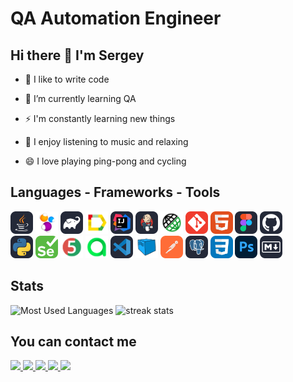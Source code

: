 <h1 align="left"> QA Automation Engineer </h1>

<h2 align="left"> Hi there 👋 I'm Sergey </h2>
<div align="left">

- 🔭 I like to write code

- 🌱 I’m currently learning QA

- ⚡ I'm constantly learning new things

- 🎵 I enjoy listening to music and relaxing

- 😄 I love playing ping-pong and cycling

</div>

<h2 align="left"> Languages - Frameworks - Tools </h2>
<div align="left">
    <img alt='Java' height='36' src='src/Java-Dark.svg'>
    <img alt='Selenide' height='36' src='src/Selenide.png'>
    <img alt='Gradle' height='36' src='src/Gradle-Dark.svg'>
    <img alt='Allure_Report' height='36' src='src/Allure_Report.png'>
    <img alt='Idea' height='36' src='src/Idea-Dark.svg'>
    <img alt='Jenkins' height='36' src='src/Jenkins-Dark.svg'>
    <img alt='Rest-Assured' height='36' src='src/Rest-Assured.png'>
    <img alt='Git' height='36' src='src/Git.svg'>
    <img alt='HTML' height='36' src='src/HTML.svg'>
    <img alt='Figma' height='36' src='src/Figma-Dark.svg'>
    <img alt='Github' height='36' src='src/Github-Dark.svg'/> <br>
    <img alt='Python' height='36' src='src/Python-Dark.svg'>
    <img alt='Selenium' height='36' src='src/Selenium.svg'>
    <img alt='JUnit5' height='36' src='src/JUnit5.png'>
    <img alt='AllureTestOps' height='36' src='src/AllureTestOps.png'>
    <img alt='VSCode' height='36' src='src/VSCode-Dark.svg'>
    <img alt='Selenoid' height='36' src='src/Selenoid.png'>
    <img alt='Postman' height='36' src='src/Postman.svg'>
    <img alt='PostgreSQL' height='36' src='src/PostgreSQL-Dark.svg'>
    <img alt='CSS' height='36' src='src/CSS.svg'>
    <img alt='Photoshop' height='36' src='src/Photoshop.svg'>
    <img alt='Markdown' height='36' src='src/Markdown-Dark.svg'/>
</div>


<h2 align="left"> Stats </h2>
<div align="left">
    <img width=325 src="https://github-readme-stats.vercel.app/api/top-langs/?username=sbrownbear&border_radius=10&theme=react&layout=compact" alt="Most Used Languages"/>
    <img width=450 src="https://streak-stats.demolab.com/?user=sbrownbear&count_private=true&theme=react&border_radius=10" alt="streak stats"/>
</div>

<h2 align="left"> You can contact me </h2>
<div align="left"> 
    <div align="left">
    </a>
        <a href="https://drive.google.com/file/d/1by_qgnyJ0KDRmLQ_14bTsnOXId8bhUot/view?usp=sharing">
        <img src="https://img.shields.io/badge/Portfolio-333333?style=for-the-badge&logo=todoist&logoColor=red" target="_blank" />
    </a>
        <a href="https://www.linkedin.com/in/sergeykonoplev58/" target="_blank">
        <img src="https://img.shields.io/badge/LinkedIn-0077B5?style=for-the-badge&logo=linkedin&logoColor=white" target="_blank" />
    </a>
        <a href="https://t.me/s_brown_bear" target="_blank">
        <img src="https://img.shields.io/badge/Telegram-0077B5?style=for-the-badge&logo=telegram&logoColor=white" target="_blank" />
    </a>
        <a href="https://www.behance.net/sergeykonoplev58" target="_blank">
        <img src="https://img.shields.io/badge/Behance-0077B5?style=for-the-badge&logo=behance&logoColor=white" target="_blank" />
    </a>
        <a href="mailto:sergey.gsarh@gmail.com">
        <img src="https://img.shields.io/badge/Gmail-333333?style=for-the-badge&logo=gmail&logoColor=red" />
    </a>
    </div>
</div>


